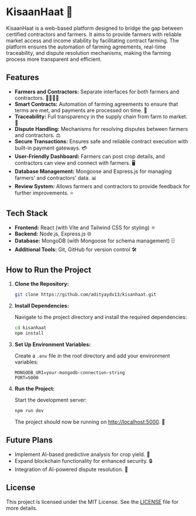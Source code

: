 

# KisaanHaat 🌾

KisaanHaat is a web-based platform designed to bridge the gap between certified contractors and farmers. It aims to provide farmers with reliable market access and income stability by facilitating contract farming. The platform ensures the automation of farming agreements, real-time traceability, and dispute resolution mechanisms, making the farming process more transparent and efficient.

## Features

- **Farmers and Contractors:** Separate interfaces for both farmers and contractors. 👩‍🌾👨‍🌾
- **Smart Contracts:** Automation of farming agreements to ensure that terms are met, and payments are processed on time. 🤖
- **Traceability:** Full transparency in the supply chain from farm to market. 🔗
- **Dispute Handling:** Mechanisms for resolving disputes between farmers and contractors. ⚖️
- **Secure Transactions:** Ensures safe and reliable contract execution with built-in payment gateways. 💳
- **User-Friendly Dashboard:** Farmers can post crop details, and contractors can view and connect with farmers. 🖥️
- **Database Management:** Mongoose and Express.js for managing farmers' and contractors' data. 📊
- **Review System:** Allows farmers and contractors to provide feedback for further improvements. ⭐

## Tech Stack

- **Frontend:** React (with Vite and Tailwind CSS for styling) ⚛️
- **Backend:** Node.js, Express.js 🌐
- **Database:** MongoDB (with Mongoose for schema management) 🗄️
- **Additional Tools:** Git, GitHub for version control 🛠️

## How to Run the Project

1. **Clone the Repository:**

   ```bash
   git clone https://github.com/adityaydv13/kisanhaat.git
   ```

2. **Install Dependencies:**

   Navigate to the project directory and install the required dependencies:

   ```bash
   cd kisanhaat
   npm install
   ```

3. **Set Up Environment Variables:**

   Create a `.env` file in the root directory and add your environment variables:

   ```
   MONGODB_URI=your-mongodb-connection-string
   PORT=5000
   ```

4. **Run the Project:**

   Start the development server:

   ```bash
   npm run dev
   ```

   The project should now be running on [http://localhost:5000](http://localhost:5000). 🚀

## Future Plans

- Implement AI-based predictive analysis for crop yield. 🌱
- Expand blockchain functionality for enhanced security. 🔒
- Integration of AI-powered dispute resolution. 🧠

## License

This project is licensed under the MIT License. See the [LICENSE](LICENSE) file for more details.

